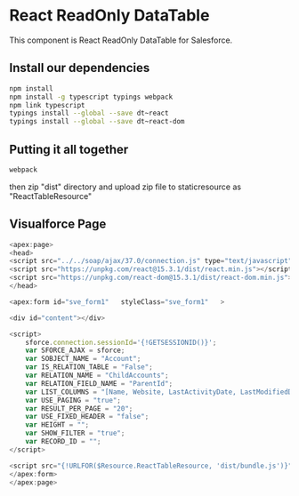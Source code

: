 # React ReadOnly DataTable
This component is React ReadOnly DataTable for Salesforce.

## Install our dependencies

```sh
npm install
npm install -g typescript typings webpack
npm link typescript
typings install --global --save dt~react
typings install --global --save dt~react-dom
```

## Putting it all together

```sh
webpack
```

then zip "dist" directory and upload zip file to staticresource as "ReactTableResource"


## Visualforce Page

```javascript
<apex:page>
<head>
<script src="../../soap/ajax/37.0/connection.js" type="text/javascript"></script>
<script src="https://unpkg.com/react@15.3.1/dist/react.min.js"></script>
<script src="https://unpkg.com/react-dom@15.3.1/dist/react-dom.min.js"></script>
</head>

<apex:form id="sve_form1"   styleClass="sve_form1"   >

<div id="content"></div>

<script>
	sforce.connection.sessionId='{!GETSESSIONID()}';
	var SFORCE_AJAX = sforce;
	var SOBJECT_NAME = "Account";
	var IS_RELATION_TABLE = "False";
	var RELATION_NAME = "ChildAccounts";
	var RELATION_FIELD_NAME = "ParentId";
	var LIST_COLUMNS = "[Name, Website, LastActivityDate, LastModifiedDate, IsPartner, ParentId]";
	var USE_PAGING = "true";
	var RESULT_PER_PAGE = "20";
	var USE_FIXED_HEADER = "false";
	var HEIGHT = "";
	var SHOW_FILTER = "true";
	var RECORD_ID = "";
</script>

<script src="{!URLFOR($Resource.ReactTableResource, 'dist/bundle.js')}"></script>
</apex:form>
</apex:page>
```